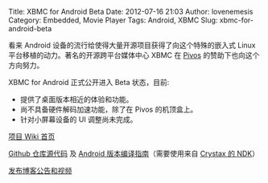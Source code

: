 Title: XBMC for Android Beta
Date: 2012-07-16 21:03
Author: lovenemesis
Category: Embedded, Movie Player
Tags: Android, XBMC
Slug: xbmc-for-android-beta

看来 Android 设备的流行给使得大量开源项目获得了向这个特殊的嵌入式 Linux
平台移植的动力。著名的开源跨平台媒体中心 XBMC 在
[Pivos](http://www.pivosgroup.com/) 的赞助下也向这个方向努力。

XBMC for Android 正式公开进入 Beta 状态，目前:

-   提供了桌面版本相近的体验和功能。
-   尚不具备硬件解码加速功能，除了在 Pivos 的机顶盒上。
-   针对小屏幕设备的 UI 调整尚未完成。

[项目 Wiki
首页](http://wiki.xbmc.org/index.php?title=Developing_XBMC_for_Android)

[Github 仓库源代码](https://github.com/xbmc/android) 及 [Android
版本编译指南](https://github.com/xbmc/android/blob/android-rebase-8/docs/README.android)（需要使用来自
[Crystax 的 NDK](http://www.crystax.net/en/android/ndk)）

[发布博客公告和视频](http://xbmc.org/theuni/2012/07/13/xbmc-for-android/)
